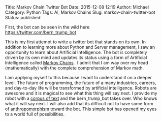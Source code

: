 Title: Markov Chain Twitter Bot
Date: 2015-12-08 12:19
Author: Michael
Category: Python
Tags: AI, Markov Chains
Slug: markov-chain-twitter-bot
Status: published

First, the bot can be seen in the wild here:
<https://twitter.com/bern_trump_bot>

This is my first attempt to write a twitter bot that stands on its own.
In addition to learning more about Python and Server management, I saw
an opportunity to learn about Artificial Intelligence. The bot is
completely driven by its own mind and updates its status using a form of
Artificial Intelligence called [Markov
Chains](http://artint.info/html/ArtInt_160.html).  I admit that I am way
over my head (mathematically) with the complete comprehension of Markov
math.

I am applying myself to this because I want to understand it on a deeper
level. The future of programming, the future of a many industries,
careers, and day-to-day life will be transformed by artificial
intelligence. Robots are awesome and it is magical to see what this
thing will say next. I provide my robot with a [corpus of
text](https://en.wikipedia.org/wiki/Text_corpus) and the
bern\_trump\_bot takes over. Who knows what it will say next. I will
also add that its difficult not to have some form
of [anthropomorphism](https://en.wikipedia.org/wiki/Anthropomorphism) toward
the bot. This simple bot has opened my eyes to a world full of
possibilities.

 
